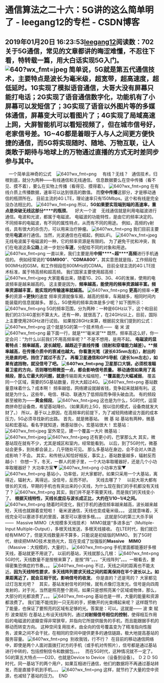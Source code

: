 # 通信算法之二十六：5G讲的这么简单明了 - leegang12的专栏 - CSDN博客
2019年01月20日 16:23:53[leegang12](https://me.csdn.net/leegang12)阅读数：702
关于5G通信，常见的文章都讲的晦涩难懂，不忍往下看，特转载一篇，用大白话实现5G入门。
![640?wx_fmt=jpeg](https://ss.csdn.net/p?https://mmbiz.qpic.cn/mmbiz_jpg/ffiaW3RRf9U9QcbcpzLsEK5jN0IvKE6icvcXnGGReC2sMJtBSEaRySYDMECfLnP4gc8T5SFvmnbNetF40buqX8rQ/640?wx_fmt=jpeg)
简单说，5G就是第五代通信技术，主要特点是波长为毫米级，超宽带，超高速度，超低延时。1G实现了模拟语音通信，大哥大没有屏幕只能打电话；2G实现了语音通信数字化，功能机有了小屏幕可以发短信了；3G实现了语音以外图片等的多媒体通信，屏幕变大可以看图片了；4G实现了局域高速上网，大屏智能机可以看短视频了，但在城市信号好，老家信号差。1G~4G都是着眼于人与人之间更方便快捷的通信，而5G将实现随时、随地、万物互联，让人类敢于期待与地球上的万物通过直播的方式无时差同步参与其中。
----------------------------------------------------------
   一个简单且神奇的公式   
![640?wx_fmt=png](https://ss.csdn.net/p?https://mmbiz.qpic.cn/mmbiz_png/pUm6Hxkd437ym8exkv8UFxx0XtT3icTZU4H3xqxMP6ICY1c9KXd3eEKyEPicK8UDODrT8NueIFtr9mKEyOUWj0Fw/640?wx_fmt=png)
    有线？无线？  
通信技术，归根到底，就分为两种——有线通信和无线通信。
信息数据要么在空中传播（看不见、摸不着），要么在实物上传播（看得见、摸得着）。
![640?wx_fmt=png](https://ss.csdn.net/p?https://mmbiz.qpic.cn/mmbiz_png/pUm6Hxkd437ym8exkv8UFxx0XtT3icTZUpkJ6EXbBfPtibHewQr06DAqOMAiazWD5mOJZVgUCgiazDxjtI5GtsO4Nw/640?wx_fmt=png)
在有线介质上传播数据，速率可以达到很高的数值。 而**空中传播**这部分，才是移动通信的瓶颈所在。
目前主流的4G LTE，理论速率只有150Mbps。这个和有线是完全没办法相比的。
![640?wx_fmt=png](https://ss.csdn.net/p?https://mmbiz.qpic.cn/mmbiz_png/pUm6Hxkd437ym8exkv8UFxx0XtT3icTZUfcu0pYjyCZdibiaRia46WTrhtW5X4Maxibg0RsiaCGQHfFb3C6XN97XWTwA/640?wx_fmt=png)
所以，**5G如果要实现端到端的高速率，重点是突破无线这部分****的瓶颈**。
   好大一个波   
无线通信就是利用电磁波进行通信。电波和光波，都属于电磁波。
电磁波的功能特性，是由它的频率决定的。不同频率的电磁波，有不同的属性特点，从而有不同的用途。
例如，高频的γ射线，具有很大的杀伤力，可以用来治疗肿瘤。
![640?wx_fmt=png](https://ss.csdn.net/p?https://mmbiz.qpic.cn/mmbiz_png/pUm6Hxkd436Uf4nurD0XuMmaicw4vmEO1eHud7KlHCEhKqWz9eykVmtgZIz6CFDorGJLcqEf5EGkBM8lV7jZQOg/640?wx_fmt=png)
我们目前主要使用**电波**进行通信。当然，光波通信也在崛起，例如LiFi。
![640?wx_fmt=jpeg](https://ss.csdn.net/p?https://mmbiz.qpic.cn/mmbiz_jpg/pUm6Hxkd436Uf4nurD0XuMmaicw4vmEO1dDEtLalgvMHTuwjczvoaQR8HKJPlUuNF6cRk0cHueJcMshF8xK4M1A/640?wx_fmt=jpeg)
无线电波属于电磁波的一种，它的频率资源是有限的。
为了避免干扰和冲突，我们在电波这条**公路**上进一步划分**车道**，分配给不同的对象和用途。
![640?wx_fmt=png](https://ss.csdn.net/p?https://mmbiz.qpic.cn/mmbiz_png/pUm6Hxkd434PGWa2kUlmGiaSF1yICWmh7iaQkcBiaCOrZDfxZ9Bs9AYK28tvCZeIibOT3vEJ7cr2GpPAyHonRsA6gg/640?wx_fmt=png)
一直以来，我们主要是用**中频****~超****高频**进行手机通信的。
例如经常说的“**GSM900**”、“**CDMA800**”，其实意思就是指，工作频段在900MHz的GSM，和工作频段在800MHz的CDMA。
目前全球主流的4G LTE技术标准，属于特高频和超高频。
我们国家主要使用超高频：
![640?wx_fmt=jpeg](https://ss.csdn.net/p?https://mmbiz.qpic.cn/mmbiz_jpg/pUm6Hxkd436Uf4nurD0XuMmaicw4vmEO1cseUfdJuajK5Vfibt7hXSHwz1Iav6WQdiay7Gm5e7uT97cOKuiaE3diatw/640?wx_fmt=jpeg)
大家能看出来，随着1G、2G、3G、4G的发展，使用的电波频率是越来越高的。
这主要是因为，**频率越高，能使用的频率资源越丰富。频率资源越丰富，能实现的传输速率就越高。**
![640?wx_fmt=png](https://ss.csdn.net/p?https://mmbiz.qpic.cn/mmbiz_png/pUm6Hxkd437ym8exkv8UFxx0XtT3icTZUhmvquaP4foynWdWOMV4hXqG1iccOQhuibo5CicOkMRLeBWjibBDzymP4Aw/640?wx_fmt=png)
**更高**的频率→**更多**的资源→**更快**的速度
频率资源就像车厢，越高的频率，车厢越多，相同时间内能装载的信息就越多。
那么，5G使用的频率具体是多少呢？如下图所示：
![640?wx_fmt=png](https://ss.csdn.net/p?https://mmbiz.qpic.cn/mmbiz_png/rnZ1Zc6paJfzrYlKAScfBzDgHysH0FKEs6zia6vMPuEfK5QRNWEaqRGAbpYPphsALz8bL7ykoa7jgDhvDbQsoVg/640?wx_fmt=png)
5G的频率范围，分为两种：一种是6GHz以下，这个和目前我们的2/3/4G差别不算太大。还有一种，就很高了，在24GHz以上，目前，国际上主要使用28GHz进行试验。
如果按28GHz来算，根据前文我们提到的公式：
![640?wx_fmt=png](https://ss.csdn.net/p?https://mmbiz.qpic.cn/mmbiz_png/pUm6Hxkd437ym8exkv8UFxx0XtT3icTZUm8dj6lEc9C7G2LswSl4ehWy696rGAEhDbeLn6nM5NUgF3SqKerWMXA/640?wx_fmt=png)
这个就是5G的第一个技术特点—— 
毫 米 波
![640?wx_fmt=png](https://ss.csdn.net/p?https://mmbiz.qpic.cn/mmbiz_png/pUm6Hxkd434PGWa2kUlmGiaSF1yICWmh7iaQkcBiaCOrZDfxZ9Bs9AYK28tvCZeIibOT3vEJ7cr2GpPAyHonRsA6gg/640?wx_fmt=png)
最下面一行，就是**“毫米波”**
既然，频率高这么好，你一定会问：“为什么以前我们不用高频率呢？”
不是不想用，是用不起。
**电磁波的显著特点：频率越高，波长越短，越趋近于直线传播（绕射和穿墙能力越差）。****频率越高，在传播介质中的衰减也越大。**
你看激光笔（波长635nm左右），射出的光是直的吧，挡住了就过不去了。
再看卫星通信和GPS导航（波长1cm左右），如果有遮挡物，就没信号了吧。
![640?wx_fmt=png](https://ss.csdn.net/p?https://mmbiz.qpic.cn/mmbiz_png/pUm6Hxkd4345DQKRoxz5T3rBTibqqwKHX08jIgugGT5yibhKErInFaReyKZloOwpOicBlrxtVN4QvfasYPD0OGKaA/640?wx_fmt=png)
卫星那口大锅，必须校准瞄着卫星的方向，否则哪怕稍微歪一点，都会影响信号质量。
移动通信如果用了高频段，那么它最大的问题，就是**传输距离大幅缩短，****覆盖能力大幅减弱**。
覆盖同一个区域，需要的5G基站数量，将大大超过4G。
![640?wx_fmt=png](https://ss.csdn.net/p?https://mmbiz.qpic.cn/mmbiz_png/pUm6Hxkd437ym8exkv8UFxx0XtT3icTZUDwIibn9L2FibnAa0VYZTibuzf6ic0skmdhXelTevIpVGX7qHVIEic73IOibg/640?wx_fmt=png)
基站数量意味着什么？成本啊！
频率越低，网络建设就越省钱，竞争起来就越有利。这就是为什么，这些年，电信、移动、联通为了低频段而争得头破血流。
有的频段甚至被称为——**黄金频段**。
![640?wx_fmt=jpeg](https://ss.csdn.net/p?https://mmbiz.qpic.cn/mmbiz_jpg/pUm6Hxkd437ym8exkv8UFxx0XtT3icTZULzgZ2DjQBbQbW1LQAmofN7K5yVVQx7ibWnDdOjDFiaS3arxic5fKXDk9Q/640?wx_fmt=jpeg)
这也是为什么，5G时代，运营商拼命怼设备商，希望基站降价。（如果真的上5G，按以往的模式，设备商就发大财了。）
所以，基于以上原因，在高频率的前提下，为了减轻网络建设方面的成本压力，5G必须寻找新的出路。
首先，就是微基站。 
微 基 站
基站有两种，微基站和宏基站。看名字就知道，微基站很小，宏基站很大！
宏基站：
![640?wx_fmt=jpeg](https://ss.csdn.net/p?https://mmbiz.qpic.cn/mmbiz_jpg/pUm6Hxkd434PGWa2kUlmGiaSF1yICWmh7h83IDWR41ltr4hShnMKiawTLUicsamMRhB7PsGERR6PjK2L3vTYoGrxw/640?wx_fmt=jpeg)
室外常见，建一个覆盖一大片
微基站：
![640?wx_fmt=jpeg](https://ss.csdn.net/p?https://mmbiz.qpic.cn/mmbiz_jpg/pUm6Hxkd437ym8exkv8UFxx0XtT3icTZUhg9icicXOcSxY21IYzPrB1D7Ty7sTnFib6H7Y5icd35icE7mZR2WLnVluyg/640?wx_fmt=jpeg)
![640?wx_fmt=jpeg](https://ss.csdn.net/p?https://mmbiz.qpic.cn/mmbiz_jpg/pUm6Hxkd434PGWa2kUlmGiaSF1yICWmh7AiaWvrjXz4IZXfdh7XgIyjLwLoicdbziaL02UkO0T4ejMqTqHO9mNcMQA/640?wx_fmt=jpeg)
还有更小的，巴掌那么大
其实，微基站现在就有不少，尤其是城区和室内，经常能看到。
以后，到了5G时代，微基站会更多，到处都会装上，几乎随处可见。
那么多基站在身边，会不会对人体造成影响？不会。
其实，和传统认知恰好相反，事实上，基站数量越多，辐射反而越小！ 
你想一下，冬天，一群人的房子里，一个大功率取暖器好，还是几个小功率取暖器好？
大功率方案▼
![640?wx_fmt=png](https://ss.csdn.net/p?https://mmbiz.qpic.cn/mmbiz_png/pUm6Hxkd4345DQKRoxz5T3rBTibqqwKHXuibR16H8XKgqFHvQ9WGqX5t5POn8r1FlyvrFRuU54p6Df9ib09ia126cA/640?wx_fmt=png)
小功率方案▼
![640?wx_fmt=png](https://ss.csdn.net/p?https://mmbiz.qpic.cn/mmbiz_png/pUm6Hxkd4345DQKRoxz5T3rBTibqqwKHXkTRqA4I4bwCKdzxDiajeEwfJOnhiaHkw6uzzED0H34wPukEiakyMKyj8g/640?wx_fmt=png)
基站小，功率低，对大家都好。如果只采用一个大基站，离得近，辐射大，离得远，没信号，反而不好。
　天线去哪了？　
以前大哥大都有很长的天线，早期的手机也有突出来的小天线，为什么现在我们的手机都没有天线了？
![640?wx_fmt=png](https://ss.csdn.net/p?https://mmbiz.qpic.cn/mmbiz_png/pUm6Hxkd4345DQKRoxz5T3rBTibqqwKHXIyrGE5QotOpibFYW4pEv4RH6NzXgb1QPTMT861RzrptX4J5kglAx8PQ/640?wx_fmt=png)
其实，我们并不是不需要天线，而是我们的天线变小了。
**根据天线特性，天线长度应与波长成正比，大约在1/10~1/4之间。**
![640?wx_fmt=png](https://ss.csdn.net/p?https://mmbiz.qpic.cn/mmbiz_png/pUm6Hxkd4345DQKRoxz5T3rBTibqqwKHXhAD7icc3xDwMvV6boN2R9ZqfY0N629vMge11J9JZBlIjiclm09sLH0oQ/640?wx_fmt=png)
随着时间变化，我们手机的通信频率越来越高，波长越来越短，天线也就跟着变短啦！ 
毫米波通信，天线也变成毫米级。。。
这就意味着，天线完全可以塞进手机的里面，甚至可以塞很多根。。。
这就是5G的第三大杀手锏—— 
Ｍassive MIMO（大规模多天线技术）
MIMO就是“多进多出”（Multiple-Input Multiple-Output），多根天线发送，多根天线接收。
在LTE时代，我们就已经有MIMO了，但是天线数量并不算多，只能说是初级版的MIMO。
到了5G时代，继续把MIMO技术发扬光大，现在变成了加强版的**Massive　MIMO**（Massive：大规模的，大量的）。
![640?wx_fmt=png](https://ss.csdn.net/p?https://mmbiz.qpic.cn/mmbiz_png/pUm6Hxkd4345DQKRoxz5T3rBTibqqwKHXF5doqwic1BbQ1KfwmHeukBEbnEIQehHBv1b50SuCzwYHs9uOJ59ibibUg/640?wx_fmt=png)
手机里面都能塞好多根天线，基站就更不用说了。
以前的基站，天线就那么几根：
![640?wx_fmt=png](https://ss.csdn.net/p?https://mmbiz.qpic.cn/mmbiz_png/pUm6Hxkd4345DQKRoxz5T3rBTibqqwKHX8UyMuM7cTm5p6ibVWe3WmHfoECibApkGXCgquThbic9Qib9zDYcc1r9CGQ/640?wx_fmt=png)
5G时代，天线数量不是按根来算了，是按“阵”。。。“天线阵列”。。。一眼看去，要得密集恐惧症的节奏。。。
![640?wx_fmt=png](https://ss.csdn.net/p?https://mmbiz.qpic.cn/mmbiz_png/pUm6Hxkd437ndibHial01VGBLFAaIV5zdzjpUs92uv4stal8ibNYWicXotxSrJ3Hy4CSgrr7EsKX5uAdZ9MNptcIaw/640?wx_fmt=png)
不过，天线之间的距离也不能太近。**因为天线特性要求，多天线阵列要求天线之间的距离保持在半个波长以上。如果距离近了，就会互相干扰，影响信号的收发**。
你是直的？还是弯的？
大家都见过灯泡发光吧？　其实，基站发射信号的时候，就有点像灯泡发光。信号是向四周发射的，对于光，当然是照亮整个房间，如果只是想照亮某个区域或物体，那么，大部分的光都浪费了。。。
![640?wx_fmt=png](https://ss.csdn.net/p?https://mmbiz.qpic.cn/mmbiz_png/pUm6Hxkd4345DQKRoxz5T3rBTibqqwKHX8DmtLWo3GZPsIeGFZbvB3TSKzicFkO9qjHoMZvbMZLXRCcFhyibtvwcg/640?wx_fmt=png)
基站也是一样，大量的能量和资源都浪费了。 我们能不能找到一只无形的手，把散开的光束缚起来呢？ 这样既节约了能量，也保证了要照亮的区域有足够的光。答案是：可以。这就是——
波 束 赋 形
波束赋形
在基站上布设天线阵列，通过**对射频信号相位的控制**，使得相互作用后的电磁波的波瓣变得非常狭窄，并指向它所提供服务的手机，而且能跟据手机的移动而转变方向。
这种空间复用技术，由全向的信号覆盖变为了精准指向性服务，波束之间不会干扰，在相同的空间中提供更多的通信链路，极大地提高基站的服务容量。
![640?wx_fmt=png](https://ss.csdn.net/p?https://mmbiz.qpic.cn/mmbiz_png/pUm6Hxkd4345DQKRoxz5T3rBTibqqwKHXo6IZN1QYasqcaXhhFKKmGcXnv383wcgic5SMCgqADa9ZIic0ou47jZeA/640?wx_fmt=png)
 别收我钱，行不行？ 
在目前的移动通信网络中，即使是两个人面对面拨打对方的手机（或手机对传照片），信号都是通过基站进行中转的，包括控制信令和数据包。。。　
而在5G时代，这种情况就不一定了。
5G的第五大特点——D2D，也就是Device to Device（设备到设备）。
Ｄ２Ｄ
5G时代，同一基站下的两个用户，如果互相进行通信，他们的数据将不再通过基站转发，而是直接手机到手机。。。
![640?wx_fmt=png](https://ss.csdn.net/p?https://mmbiz.qpic.cn/mmbiz_png/pUm6Hxkd4345DQKRoxz5T3rBTibqqwKHXAQbT5XiaQ0agEp1mPmPERYGMRERv0aoqHHgOONE8WDdJfkFP8fx9ia1g/640?wx_fmt=png)
这样，就节约了大量的空中资源，也减轻了基站的压力。 
END
